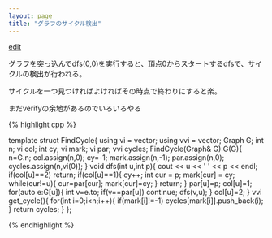 ```yaml
---
layout: page
title: "グラフのサイクル検出"
---
```


[edit](https://github.com/harufujimoto/harufujimoto.github.io/blob/master/_posts/graph/2020-09-10-findcycle.md)

グラフを突っ込んでdfs(0,0)を実行すると、頂点0からスタートするdfsで、サイクルの検出が行われる。

サイクルを一つ見つければよければその時点で終わりにすると楽。

まだverifyの余地があるのでいろいろやる

{% highlight cpp %}

template<class T> struct FindCycle{
  using vi = vector<int>;
  using vvi = vector<vi>;
  Graph<T> G;
  int n;
  vi col;
  int cy;
  vi mark;
  vi par;
  vvi cycles;
  FindCycle(Graph<T>& G):G(G){
    n=G.n;
    col.assign(n,0);
    cy=-1;
    mark.assign(n,-1);
    par.assign(n,0);
    cycles.assign(n,vi(0));
  }
  void dfs(int u,int p){
    cout << u << ' ' << p << endl;
    if(col[u]==2) return;
    if(col[u]==1){
      cy++;
      int cur = p;
      mark[cur] = cy;
      while(cur!=u){
        cur=par[cur];
        mark[cur]=cy;
      }
      return;
    }
    par[u]=p;
    col[u]=1;
    for(auto e:G[u]){
      int v=e.to;
      if(v==par[u]) continue;
      dfs(v,u);
    }
    col[u]=2;
  }
  vvi get_cycle(){
    for(int i=0;i<n;i++){
      if(mark[i]!=-1) cycles[mark[i]].push_back(i);
    }
    return cycles;
  }
};

{% endhighlight %}
